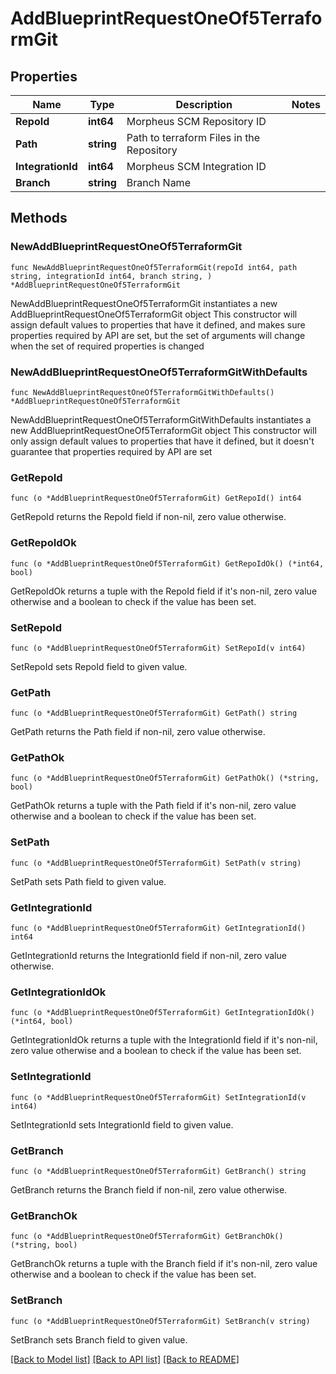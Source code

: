 # AddBlueprintRequestOneOf5TerraformGit

## Properties

Name | Type | Description | Notes
------------ | ------------- | ------------- | -------------
**RepoId** | **int64** | Morpheus SCM Repository ID | 
**Path** | **string** | Path to terraform Files in the Repository | 
**IntegrationId** | **int64** | Morpheus SCM Integration ID | 
**Branch** | **string** | Branch Name | 

## Methods

### NewAddBlueprintRequestOneOf5TerraformGit

`func NewAddBlueprintRequestOneOf5TerraformGit(repoId int64, path string, integrationId int64, branch string, ) *AddBlueprintRequestOneOf5TerraformGit`

NewAddBlueprintRequestOneOf5TerraformGit instantiates a new AddBlueprintRequestOneOf5TerraformGit object
This constructor will assign default values to properties that have it defined,
and makes sure properties required by API are set, but the set of arguments
will change when the set of required properties is changed

### NewAddBlueprintRequestOneOf5TerraformGitWithDefaults

`func NewAddBlueprintRequestOneOf5TerraformGitWithDefaults() *AddBlueprintRequestOneOf5TerraformGit`

NewAddBlueprintRequestOneOf5TerraformGitWithDefaults instantiates a new AddBlueprintRequestOneOf5TerraformGit object
This constructor will only assign default values to properties that have it defined,
but it doesn't guarantee that properties required by API are set

### GetRepoId

`func (o *AddBlueprintRequestOneOf5TerraformGit) GetRepoId() int64`

GetRepoId returns the RepoId field if non-nil, zero value otherwise.

### GetRepoIdOk

`func (o *AddBlueprintRequestOneOf5TerraformGit) GetRepoIdOk() (*int64, bool)`

GetRepoIdOk returns a tuple with the RepoId field if it's non-nil, zero value otherwise
and a boolean to check if the value has been set.

### SetRepoId

`func (o *AddBlueprintRequestOneOf5TerraformGit) SetRepoId(v int64)`

SetRepoId sets RepoId field to given value.


### GetPath

`func (o *AddBlueprintRequestOneOf5TerraformGit) GetPath() string`

GetPath returns the Path field if non-nil, zero value otherwise.

### GetPathOk

`func (o *AddBlueprintRequestOneOf5TerraformGit) GetPathOk() (*string, bool)`

GetPathOk returns a tuple with the Path field if it's non-nil, zero value otherwise
and a boolean to check if the value has been set.

### SetPath

`func (o *AddBlueprintRequestOneOf5TerraformGit) SetPath(v string)`

SetPath sets Path field to given value.


### GetIntegrationId

`func (o *AddBlueprintRequestOneOf5TerraformGit) GetIntegrationId() int64`

GetIntegrationId returns the IntegrationId field if non-nil, zero value otherwise.

### GetIntegrationIdOk

`func (o *AddBlueprintRequestOneOf5TerraformGit) GetIntegrationIdOk() (*int64, bool)`

GetIntegrationIdOk returns a tuple with the IntegrationId field if it's non-nil, zero value otherwise
and a boolean to check if the value has been set.

### SetIntegrationId

`func (o *AddBlueprintRequestOneOf5TerraformGit) SetIntegrationId(v int64)`

SetIntegrationId sets IntegrationId field to given value.


### GetBranch

`func (o *AddBlueprintRequestOneOf5TerraformGit) GetBranch() string`

GetBranch returns the Branch field if non-nil, zero value otherwise.

### GetBranchOk

`func (o *AddBlueprintRequestOneOf5TerraformGit) GetBranchOk() (*string, bool)`

GetBranchOk returns a tuple with the Branch field if it's non-nil, zero value otherwise
and a boolean to check if the value has been set.

### SetBranch

`func (o *AddBlueprintRequestOneOf5TerraformGit) SetBranch(v string)`

SetBranch sets Branch field to given value.



[[Back to Model list]](../README.md#documentation-for-models) [[Back to API list]](../README.md#documentation-for-api-endpoints) [[Back to README]](../README.md)


